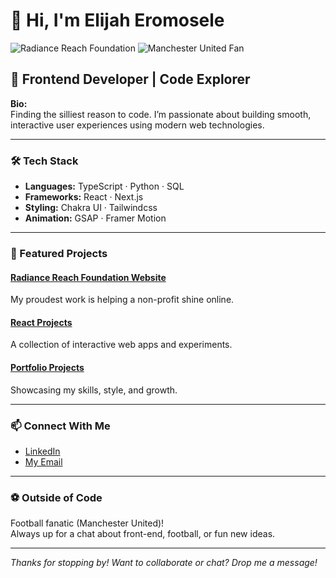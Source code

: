 # 👋 Hi, I'm Elijah Eromosele

![Radiance Reach Foundation](https://img.shields.io/badge/Proud%20Project-Radiance%20Reach%20Foundation-blue)
![Manchester United Fan](https://img.shields.io/badge/Football-Manchester%20United-red)

## 🚀 Frontend Developer | Code Explorer

**Bio:**  
Finding the silliest reason to code. I’m passionate about building smooth, interactive user experiences using modern web technologies.

---

### 🛠️ Tech Stack
- **Languages:** TypeScript · Python · SQL
- **Frameworks:** React · Next.js
- **Styling:** Chakra UI · Tailwindcss
- **Animation:** GSAP · Framer Motion

---

### 🌟 Featured Projects

#### [Radiance Reach Foundation Website](https://github.com/6godpro/Radiance-Reach-Foundation)
My proudest work is helping a non-profit shine online.

#### [React Projects](https://github.com/6godpro/React-Projects)
A collection of interactive web apps and experiments.

#### [Portfolio Projects](https://github.com/6godpro/portfolio_projects)
Showcasing my skills, style, and growth.

---

### 📫 Connect With Me

- [LinkedIn](https://www.linkedin.com/in/elijah-eromosele-146b5923b)
- [My Email](ehiseromz@gmail.com)

---

### ⚽ Outside of Code

Football fanatic (Manchester United)!  
Always up for a chat about front-end, football, or fun new ideas.

---

_Thanks for stopping by! Want to collaborate or chat? Drop me a message!_
